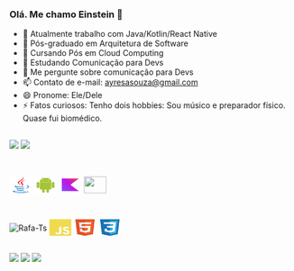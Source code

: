 ### Olá. Me chamo Einstein 👋

- 🔭 Atualmente trabalho com Java/Kotlin/React Native
- 🌱 Pós-graduado em Arquitetura de Software
- 🌱 Cursando Pós em Cloud Computing
- 🌱 Estudando Comunicação para Devs
- 💬 Me pergunte sobre comunicação para Devs
- 📫 Contato de e-mail: ayresasouza@gmail.com
- 😄 Pronome: Ele/Dele
- ⚡ Fatos curiosos: Tenho dois hobbies: Sou músico e preparador físico. Quase fui biomédico.

##

<img height="180cm" src="https://github-readme-stats.vercel.app/api?username=einsteinayres&show_icons=true&theme=dark&include_all_commits=true&count_private=true"/>
<img height="180cm" src="https://github-readme-stats.vercel.app/api/top-langs/?username=einsteinayres&layout=compact&langs_count=16&theme=dark"/>

##

<div style="display: inline_block"><br>
  <img align="center" alt="Rafa-Csharp" height="30" width="40" src="https://raw.githubusercontent.com/devicons/devicon/master/icons/java/java-original.svg">
  <img align="center" alt="Rafa-Python" height="30" width="40" src="https://raw.githubusercontent.com/devicons/devicon/master/icons/android/android-original.svg">
  <img align="center" alt="Rafa-Csharp" height="30" width="40" src="https://raw.githubusercontent.com/devicons/devicon/master/icons/kotlin/kotlin-original.svg">
  <img align="center" height="30" width="40" src="https://github.com/devicons/devicon/tree/6910f0503efdd315c8f9b858234310c06e04d9c0/icons/amazonwebservices" />
  
          
</div>

##

<div style="display: inline_block"><br>
  <img align="center" alt="Rafa-Ts" height="30" width="40" src="https://cdn.jsdelivr.net/gh/devicons/devicon@latest/icons/typescript/typescript-original.svg" />
  <img align="center" alt="Rafa-Js" height="30" width="40" src="https://raw.githubusercontent.com/devicons/devicon/master/icons/javascript/javascript-plain.svg">
  <img align="center" alt="Rafa-HTML" height="30" width="40" src="https://raw.githubusercontent.com/devicons/devicon/master/icons/html5/html5-original.svg">
  <img align="center" alt="Rafa-CSS" height="30" width="40" src="https://raw.githubusercontent.com/devicons/devicon/master/icons/css3/css3-original.svg">

          
</div>
  
  ##
  ##
 
<div> 
 
  <a href="https://instagram.com/einsteinayres" target="_blank"><img src="https://img.shields.io/badge/-Instagram-%23E4405F?style=for-the-badge&logo=instagram&logoColor=white" target="_blank"></a>
  <a href = "mailto:ayresasouza@gmail.com"><img src="https://img.shields.io/badge/-Gmail-%23333?style=for-the-badge&logo=gmail&logoColor=white" target="_blank"></a>
  <a href="https://www.linkedin.com/in/einsteinayres" target="_blank"><img src="https://img.shields.io/badge/-LinkedIn-%230077B5?style=for-the-badge&logo=linkedin&logoColor=white" target="_blank"></a> 
  
</div>


